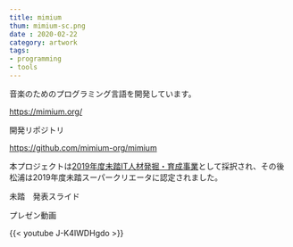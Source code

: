 ```yaml
---
title: mimium
thum: mimium-sc.png
date : 2020-02-22
category: artwork
tags:
- programming
- tools
---
```


音楽のためのプログラミング言語を開発しています。

https://mimium.org/

開発リポジトリ

https://github.com/mimium-org/mimium

本プロジェクトは[2019年度未踏IT人材発掘・育成事業](https://www.ipa.go.jp/jinzai/mitou/2019/koubokekka_index.html)として採択され、その後松浦は2019年度未踏スーパークリエータに認定されました。

未踏　発表スライド

<script async class="speakerdeck-embed" data-id="4efb43b1e6024b61a752004ff755d7f1" data-ratio="1.77777777777778" src="//speakerdeck.com/assets/embed.js"></script>

プレゼン動画

{{< youtube J-K4IWDHgdo >}}

